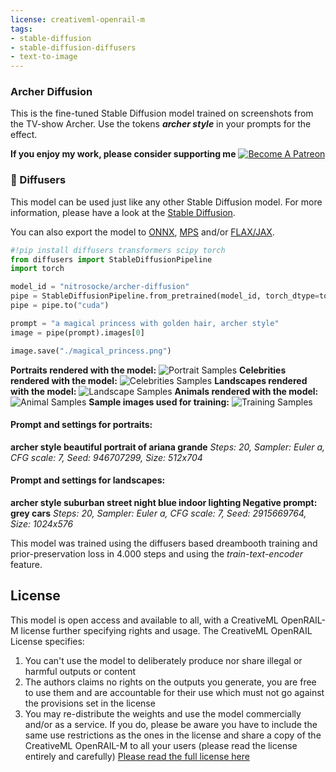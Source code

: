 ```yaml
---
license: creativeml-openrail-m
tags:
- stable-diffusion
- stable-diffusion-diffusers
- text-to-image
---
```

### Archer Diffusion

This is the fine-tuned Stable Diffusion model trained on screenshots from the TV-show Archer.
Use the tokens **_archer style_** in your prompts for the effect.

**If you enjoy my work, please consider supporting me** 
[![Become A Patreon](https://badgen.net/badge/become/a%20patron/F96854)](https://patreon.com/user?u=79196446)

### 🧨 Diffusers

This model can be used just like any other Stable Diffusion model. For more information,
please have a look at the [Stable Diffusion](https://huggingface.co/docs/diffusers/api/pipelines/stable_diffusion).

You can also export the model to [ONNX](https://huggingface.co/docs/diffusers/optimization/onnx), [MPS](https://huggingface.co/docs/diffusers/optimization/mps) and/or [FLAX/JAX]().

```python
#!pip install diffusers transformers scipy torch
from diffusers import StableDiffusionPipeline
import torch

model_id = "nitrosocke/archer-diffusion"
pipe = StableDiffusionPipeline.from_pretrained(model_id, torch_dtype=torch.float16)
pipe = pipe.to("cuda")

prompt = "a magical princess with golden hair, archer style"
image = pipe(prompt).images[0]

image.save("./magical_princess.png")
```

**Portraits rendered with the model:**
![Portrait Samples](https://huggingface.co/nitrosocke/archer-diffusion/resolve/main/archer-diffusion-samples.png)
**Celebrities rendered with the model:**
![Celebrities Samples](https://huggingface.co/nitrosocke/archer-diffusion/resolve/main/archer-diffusion-samples4s.png)
**Landscapes rendered with the model:**
![Landscape Samples](https://huggingface.co/nitrosocke/archer-diffusion/resolve/main/archer-diffusion-samples3.png)
**Animals rendered with the model:**
![Animal Samples](https://huggingface.co/nitrosocke/archer-diffusion/resolve/main/archer-diffusion-samples2.png)
**Sample images used for training:**
![Training Samples](https://huggingface.co/nitrosocke/archer-diffusion/resolve/main/archer-diffusion-dataset.png)

#### Prompt and settings for portraits:
**archer style beautiful portrait of ariana grande**
_Steps: 20, Sampler: Euler a, CFG scale: 7, Seed: 946707299, Size: 512x704_
#### Prompt and settings for landscapes:
**archer style suburban street night blue indoor lighting Negative prompt: grey cars**
_Steps: 20, Sampler: Euler a, CFG scale: 7, Seed: 2915669764, Size: 1024x576_

This model was trained using the diffusers based dreambooth training and prior-preservation loss in 4.000 steps and using the _train-text-encoder_ feature.

## License

This model is open access and available to all, with a CreativeML OpenRAIL-M license further specifying rights and usage.
The CreativeML OpenRAIL License specifies: 

1. You can't use the model to deliberately produce nor share illegal or harmful outputs or content 
2. The authors claims no rights on the outputs you generate, you are free to use them and are accountable for their use which must not go against the provisions set in the license
3. You may re-distribute the weights and use the model commercially and/or as a service. If you do, please be aware you have to include the same use restrictions as the ones in the license and share a copy of the CreativeML OpenRAIL-M to all your users (please read the license entirely and carefully)
[Please read the full license here](https://huggingface.co/spaces/CompVis/stable-diffusion-license)